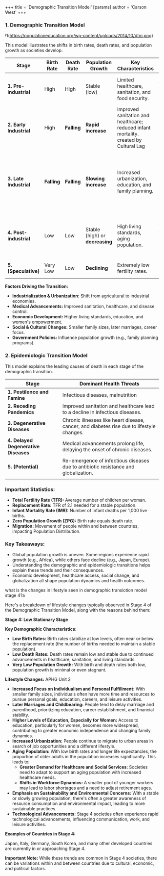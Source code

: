+++
 title = 'Demographic Transition Model'
[params]
	author = 'Carson West'
+++
### 1. Demographic Transition Model 

!1(https://populationeducation.org/wp-content/uploads/2014/10/dtm.png)

This model illustrates the shifts in birth rates, death rates, and population growth as societies develop.

| Stage                   | Birth Rate  | Death Rate  | Population Growth               | Key Characteristics                                                                       | Examples                                                                            |
| ----------------------- | ----------- | ----------- | ------------------------------- | ----------------------------------------------------------------------------------------- | ----------------------------------------------------------------------------------- |
| **1. Pre-industrial**   | High        | High        | Stable (low)                    | Limited healthcare, sanitation, and food security.                                        | Uncontacted tribes, everyone before the 1700s                                       |
| **2. Early Industrial** | High        | **Falling** | **Rapid increase**              | Improved sanitation and healthcare; reduced infant mortality. created by Cultural Lag | Poorer MENA, Africa, Central Asia                                                   |
| **3. Late Industrial**  | **Falling** | **Falling** | **Slowing increase**            | Increased urbanization, education, and family planning.                                   | Central and South America, Wealthier MENA Countries, Wealthier SEA countries, India |
| **4. Post-industrial**  | Low         | Low         | Stable (high) or **decreasing** | High living standards, aging population.                                                  | US, Canada, Argentina, Australia, New Zealand, Most of europe                       |
| **5. (Speculative)**    | Very Low    | Low         | **Declining**                   | Extremely low fertility rates.                                                            | Russia, Japan, Germany                                                              |

**Factors Driving the Transition:**

* **Industrialization & Urbanization:** Shift from agricultural to industrial economies.
* **Medical Advancements:** Improved sanitation, healthcare, and disease control.
* **Economic Development:** Higher living standards, education, and women's empowerment.
* **Social & Cultural Changes:** Smaller family sizes, later marriages, career focus.
* **Government Policies:**  Influence population growth (e.g., family planning programs).

### 2. Epidemiologic Transition Model

This model explains the leading causes of death in each stage of the demographic transition.

| Stage                                | Dominant Health Threats                                                                   |
| ------------------------------------ | ----------------------------------------------------------------------------------------- |
| **1. Pestilence and Famine**         | Infectious diseases, malnutrition                                                         |
| **2. Receding Pandemics**            | Improved sanitation and healthcare lead to a decline in infectious diseases.              |
| **3. Degenerative Diseases**         | Chronic illnesses like heart disease, cancer, and diabetes rise due to lifestyle changes. |
| **4. Delayed Degenerative Diseases** | Medical advancements prolong life, delaying the onset of chronic diseases.                |
| **5. (Potential)**                   | Re-emergence of infectious diseases due to antibiotic resistance and globalization.       |
|                                      |                                                                                           |

### Important Statistics:

* **Total Fertility Rate (TFR):** Average number of children per woman.
* **Replacement Rate:** TFR of 2.1 needed for a stable population.
* **Infant Mortality Rate (IMR):** Number of infant deaths per 1,000 live births.
* **Zero Population Growth (ZPG):** Birth rate equals death rate.
* **Migration:** Movement of people within and between countries, impacting Population Distribution.

### Key Takeaways:

* Global population growth is uneven. Some regions experience rapid growth (e.g., Africa), while others face decline (e.g., Japan, Europe).
* Understanding the demographic and epidemiologic transitions helps explain these trends and their consequences.
* Economic development, healthcare access, social change, and globalization all shape population dynamics and health outcomes. 

what is the changes in lifestyle seen in demographic transiotion model stage 4?a

 Here's a breakdown of lifestyle changes typically observed in Stage 4 of the Demographic Transition Model, along with the reasons behind them:

**Stage 4: Low Stationary Stage**

**Key Demographic Characteristics:**

* **Low Birth Rates:** Birth rates stabilize at low levels, often near or below the replacement rate (the number of births needed to maintain a stable population).
* **Low Death Rates:** Death rates remain low and stable due to continued advancements in healthcare, sanitation, and living standards.
* **Very Low Population Growth:**  With birth and death rates both low, population growth is minimal or even stagnant.

**Lifestyle Changes:**
APHG Unit 2
* **Increased Focus on Individualism and Personal Fulfillment:** With smaller family sizes, individuals often have more time and resources to pursue personal goals, education, careers, and leisure activities.
* **Later Marriages and Childbearing:** People tend to delay marriage and parenthood, prioritizing education, career establishment, and financial stability.
* **Higher Levels of Education, Especially for Women:**  Access to education, particularly for women, becomes more widespread, contributing to greater economic independence and changing family dynamics.
* **Increased Urbanization:** People continue to migrate to urban areas in search of job opportunities and a different lifestyle.
* **Aging Population:**  With low birth rates and longer life expectancies, the proportion of older adults in the population increases significantly. This leads to:
    * **Greater Demand for Healthcare and Social Services:**  Societies need to adapt to support an aging population with increased healthcare needs.
    * **Shifts in Workforce Dynamics:**  A smaller pool of younger workers may lead to labor shortages and a need to adjust retirement ages.
* **Emphasis on Sustainability and Environmental Concerns:**  With a stable or slowly growing population, there's often a greater awareness of resource consumption and environmental impact, leading to more sustainable practices.
* **Technological Advancements:** Stage 4 societies often experience rapid technological advancements, influencing communication, work, and leisure activities.

**Examples of Countries in Stage 4:**

Japan, Italy, Germany, South Korea, and many other developed countries are currently in or approaching Stage 4.

**Important Note:**  While these trends are common in Stage 4 societies, there can be variations within and between countries due to cultural, economic, and political factors. 

